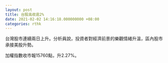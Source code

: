 ```yaml
---
layout: post
title: 台股高收逾2%
date: 2021-02-02 14:16:18.000000000 +08:00
categories: rthk
---
```


台灣股市連續兩日上升。分析員說，投資者對經濟前景的樂觀情緒升溫，區內股市承接美股升勢。

加權指數收市報15760點，升2.27%。

